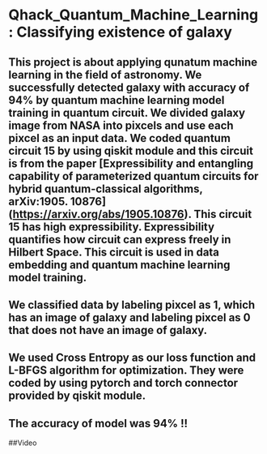 # Qhack_Quantum_Machine_Learning : Classifying existence of galaxy
## This project is about applying qunatum machine learning in the field of astronomy. We successfully detected galaxy with accuracy of 94% by quantum machine learning model training in quantum circuit. We divided galaxy image from NASA into pixcels and use each pixcel as an input data. We coded quantum circuit 15 by using qiskit module and this circuit is from the paper [Expressibility and entangling capability of parameterized quantum circuits for hybrid quantum-classical algorithms, arXiv:1905. 10876] (https://arxiv.org/abs/1905.10876).  This circuit 15 has high expressibility. Expressibility quantifies how circuit can express freely in Hilbert Space. This circuit is used in data embedding and quantum machine learning model training.

## We classified data by labeling pixcel as 1, which has an image of galaxy and labeling pixcel as 0 that does not have an image of galaxy.

## We used Cross Entropy as our loss function and L-BFGS algorithm for optimization. They were coded by using pytorch and torch connector provided by qiskit module.

## The accuracy of model was 94% !!

##Video


